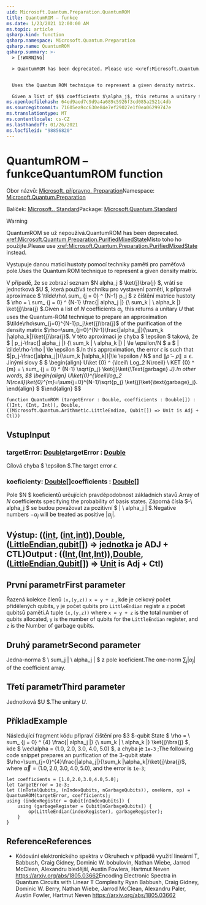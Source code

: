 ```yaml
---
uid: Microsoft.Quantum.Preparation.QuantumROM
title: QuantumROM – funkce
ms.date: 1/23/2021 12:00:00 AM
ms.topic: article
qsharp.kind: function
qsharp.namespace: Microsoft.Quantum.Preparation
qsharp.name: QuantumROM
qsharp.summary: >-
  > [!WARNING]

  > QuantumROM has been deprecated. Please use <xref:Microsoft.Quantum.Preparation.PurifiedMixedState> instead.


  Uses the Quantum ROM technique to represent a given density matrix.

  Given a list of $N$ coefficients $\alpha_j$, this returns a unitary $U$ that uses the Quantum-ROM technique to prepare an approximation  $\tilde\rho\sum_{j=0}^{N-1}p_j\ket{j}\bra{j}$ of the purification of the density matrix $\rho=\sum_{j=0}^{N-1}\frac{|alpha_j|}{\sum_k |\alpha_k|}\ket{j}\bra{j}$. In this approximation, the error $\epsilon$ is such that $|p_j-\frac{|alpha_j|}{\sum_k |\alpha_k|}|\le \epsilon / N$ and $\|\tilde\rho - \rho\| \le \epsilon$. In other words, $$ \begin{align} U\ket{0}^{\lceil\log_2 N\rceil}\ket{0}^{m}=\sum_{j=0}^{N-1}\sqrt{p_j} \ket{j}\ket{\text{garbage}_j}. \end{align} $$
ms.openlocfilehash: 64ed9aed7c9d9a4a689c5926f3cd085a2521c4db
ms.sourcegitcommit: 71605ea9cc630e84e7ef29027e1f0ea06299747e
ms.translationtype: MT
ms.contentlocale: cs-CZ
ms.lasthandoff: 01/26/2021
ms.locfileid: "98856820"
---
```

# <a name="quantumrom-function"></a><span data-ttu-id="b8018-102">QuantumROM – funkce</span><span class="sxs-lookup"><span data-stu-id="b8018-102">QuantumROM function</span></span>

<span data-ttu-id="b8018-103">Obor názvů: [Microsoft. přípravno. Preparation](xref:Microsoft.Quantum.Preparation)</span><span class="sxs-lookup"><span data-stu-id="b8018-103">Namespace: [Microsoft.Quantum.Preparation](xref:Microsoft.Quantum.Preparation)</span></span>

<span data-ttu-id="b8018-104">Balíček: [Microsoft.. Standard](https://nuget.org/packages/Microsoft.Quantum.Standard)</span><span class="sxs-lookup"><span data-stu-id="b8018-104">Package: [Microsoft.Quantum.Standard](https://nuget.org/packages/Microsoft.Quantum.Standard)</span></span>


> [!WARNING]
> <span data-ttu-id="b8018-105">QuantumROM se už nepoužívá.</span><span class="sxs-lookup"><span data-stu-id="b8018-105">QuantumROM has been deprecated.</span></span> <span data-ttu-id="b8018-106"><xref:Microsoft.Quantum.Preparation.PurifiedMixedState>Místo toho ho použijte.</span><span class="sxs-lookup"><span data-stu-id="b8018-106">Please use <xref:Microsoft.Quantum.Preparation.PurifiedMixedState> instead.</span></span>

<span data-ttu-id="b8018-107">Vystupuje danou matici hustoty pomocí techniky paměti pro paměťová pole.</span><span class="sxs-lookup"><span data-stu-id="b8018-107">Uses the Quantum ROM technique to represent a given density matrix.</span></span>

<span data-ttu-id="b8018-108">V případě, že se zobrazí seznam $N alpha_j $ \ket{j}\bra{j} $, vrátí se jednotková $U $, která používá techniku pro vystavení paměti, k přípravě aproximace $ \tilde\rho\ sum_ {j = 0} ^ {N-1} p_j $ z čištění matrice hustoty $ \rho = \ sum_ {j = 0} ^ {N-1} \frac{| alpha_j |} {\ sum_k | \ alpha_k |} \ket{j}\bra{j} $.</span><span class="sxs-lookup"><span data-stu-id="b8018-108">Given a list of $N$ coefficients $\alpha_j$, this returns a unitary $U$ that uses the Quantum-ROM technique to prepare an approximation  $\tilde\rho\sum_{j=0}^{N-1}p_j\ket{j}\bra{j}$ of the purification of the density matrix $\rho=\sum_{j=0}^{N-1}\frac{|alpha_j|}{\sum_k |\alpha_k|}\ket{j}\bra{j}$.</span></span> <span data-ttu-id="b8018-109">V této aproximaci je chyba $ \epsilon $ taková, že $ | p_j-\frac{| alpha_j |} {\ sum_k | \ alpha_k |} | \le \epsilon/N $ a $ \| \tilde\rho-\rho \| \le \epsilon $.</span><span class="sxs-lookup"><span data-stu-id="b8018-109">In this approximation, the error $\epsilon$ is such that $|p_j-\frac{|alpha_j|}{\sum_k |\alpha_k|}|\le \epsilon / N$ and $\|\tilde\rho - \rho\| \le \epsilon$.</span></span> <span data-ttu-id="b8018-110">Jinými slovy $ $ \begin{align} U\ket {0} ^ {\lceil\ Log_2 N\rceil} \ KET {0} ^ {m} = \ sum_ {j = 0} ^ {N-1} \sqrt{p_j} \ket{j}\ket{\Text{garbage} _J}.</span><span class="sxs-lookup"><span data-stu-id="b8018-110">In other words, $$ \begin{align} U\ket{0}^{\lceil\log_2 N\rceil}\ket{0}^{m}=\sum_{j=0}^{N-1}\sqrt{p_j} \ket{j}\ket{\text{garbage}_j}.</span></span>
<span data-ttu-id="b8018-111">\end{align} $ $</span><span class="sxs-lookup"><span data-stu-id="b8018-111">\end{align} $$</span></span>

```qsharp
function QuantumROM (targetError : Double, coefficients : Double[]) : ((Int, (Int, Int)), Double, ((Microsoft.Quantum.Arithmetic.LittleEndian, Qubit[]) => Unit is Adj + Ctl))
```


## <a name="input"></a><span data-ttu-id="b8018-112">Vstup</span><span class="sxs-lookup"><span data-stu-id="b8018-112">Input</span></span>

### <a name="targeterror--double"></a><span data-ttu-id="b8018-113">targetError: [Double](xref:microsoft.quantum.lang-ref.double)</span><span class="sxs-lookup"><span data-stu-id="b8018-113">targetError : [Double](xref:microsoft.quantum.lang-ref.double)</span></span>

<span data-ttu-id="b8018-114">Cílová chyba $ \epsilon $.</span><span class="sxs-lookup"><span data-stu-id="b8018-114">The target error $\epsilon$.</span></span>


### <a name="coefficients--double"></a><span data-ttu-id="b8018-115">koeficienty: [Double](xref:microsoft.quantum.lang-ref.double)[]</span><span class="sxs-lookup"><span data-stu-id="b8018-115">coefficients : [Double](xref:microsoft.quantum.lang-ref.double)[]</span></span>

<span data-ttu-id="b8018-116">Pole $N $ koeficientů určujících pravděpodobnost základních stavů.</span><span class="sxs-lookup"><span data-stu-id="b8018-116">Array of $N$ coefficients specifying the probability of basis states.</span></span>
<span data-ttu-id="b8018-117">Záporná čísla $-\ alpha_j $ se budou považovat za pozitivní $ | \ alpha_j | $.</span><span class="sxs-lookup"><span data-stu-id="b8018-117">Negative numbers $-\alpha_j$ will be treated as positive $|\alpha_j|$.</span></span>



## <a name="output--intintintdoublelittleendianqubit--unit--is-adj--ctl"></a><span data-ttu-id="b8018-118">Výstup: (([int](xref:microsoft.quantum.lang-ref.int), ([int](xref:microsoft.quantum.lang-ref.int),[int](xref:microsoft.quantum.lang-ref.int))),[Double](xref:microsoft.quantum.lang-ref.double), ([LittleEndian](xref:Microsoft.Quantum.Arithmetic.LittleEndian),[qubit](xref:microsoft.quantum.lang-ref.qubit)[]) => [jednotka](xref:microsoft.quantum.lang-ref.unit)  je ADJ + CTL)</span><span class="sxs-lookup"><span data-stu-id="b8018-118">Output : (([Int](xref:microsoft.quantum.lang-ref.int),([Int](xref:microsoft.quantum.lang-ref.int),[Int](xref:microsoft.quantum.lang-ref.int))),[Double](xref:microsoft.quantum.lang-ref.double),([LittleEndian](xref:Microsoft.Quantum.Arithmetic.LittleEndian),[Qubit](xref:microsoft.quantum.lang-ref.qubit)[]) => [Unit](xref:microsoft.quantum.lang-ref.unit)  is Adj + Ctl)</span></span>

## <a name="first-parameter"></a><span data-ttu-id="b8018-119">První parametr</span><span class="sxs-lookup"><span data-stu-id="b8018-119">First parameter</span></span>

<span data-ttu-id="b8018-120">Řazená kolekce členů `(x,(y,z))` `x = y + z` , kde je celkový počet přidělených qubits, `y` je počet qubits pro `LittleEndian` registr a `z` počet qubitsů paměti.</span><span class="sxs-lookup"><span data-stu-id="b8018-120">A tuple `(x,(y,z))` where `x = y + z` is the total number of qubits allocated, `y` is the number of qubits for the `LittleEndian` register, and `z` is the Number of garbage qubits.</span></span>

## <a name="second-parameter"></a><span data-ttu-id="b8018-121">Druhý parametr</span><span class="sxs-lookup"><span data-stu-id="b8018-121">Second parameter</span></span>

<span data-ttu-id="b8018-122">Jedna-norma $ \ sum_j | \ alpha_j | $ z pole koeficient.</span><span class="sxs-lookup"><span data-stu-id="b8018-122">The one-norm $\sum_j |\alpha_j|$ of the coefficient array.</span></span>

## <a name="third-parameter"></a><span data-ttu-id="b8018-123">Třetí parametr</span><span class="sxs-lookup"><span data-stu-id="b8018-123">Third parameter</span></span>

<span data-ttu-id="b8018-124">Jednotková $U $.</span><span class="sxs-lookup"><span data-stu-id="b8018-124">The unitary $U$.</span></span>

## <a name="example"></a><span data-ttu-id="b8018-125">Příklad</span><span class="sxs-lookup"><span data-stu-id="b8018-125">Example</span></span>

<span data-ttu-id="b8018-126">Následující fragment kódu připraví čištění pro $3 $-qubit State $ \rho = \ sum_ {j = 0} ^ {4} \frac{| alpha_j |} {\ sum_k | \ alpha_k |} \ket{j}\bra{j} $, kde $ \vec\alpha = (1.0, 2.0, 3.0, 4.0, 5.0) $, a chyba je `1e-3` ;</span><span class="sxs-lookup"><span data-stu-id="b8018-126">The following code snippet prepares an purification of the $3$-qubit state $\rho=\sum_{j=0}^{4}\frac{|alpha_j|}{\sum_k |\alpha_k|}\ket{j}\bra{j}$, where $\vec\alpha=(1.0,2.0,3.0,4.0,5.0)$, and the error is `1e-3`;</span></span>

```qsharp
let coefficients = [1.0,2.0,3.0,4.0,5.0];
let targetError = 1e-3;
let ((nTotalQubits, (nIndexQubits, nGarbageQubits)), oneNorm, op) = QuantumROM(targetError, coefficients);
using (indexRegister = Qubit[nIndexQubits]) {
    using (garbageRegister = Qubit[nGarbageQubits]) {
        op(LittleEndian(indexRegister), garbageRegister);
    }
}
```

## <a name="references"></a><span data-ttu-id="b8018-127">Reference</span><span class="sxs-lookup"><span data-stu-id="b8018-127">References</span></span>

- <span data-ttu-id="b8018-128">Kódování elektronického spektra v Okruhech v případě využití lineární T, Babbush, Craig Gidney, Dominic W. bobulovin, Nathan Wiebe, Jarrod McClean, Alexandru bledější, Austin Fowlera, Hartmut Neven https://arxiv.org/abs/1805.03662</span><span class="sxs-lookup"><span data-stu-id="b8018-128">Encoding Electronic Spectra in Quantum Circuits with Linear T Complexity Ryan Babbush, Craig Gidney, Dominic W. Berry, Nathan Wiebe, Jarrod McClean, Alexandru Paler, Austin Fowler, Hartmut Neven https://arxiv.org/abs/1805.03662</span></span>